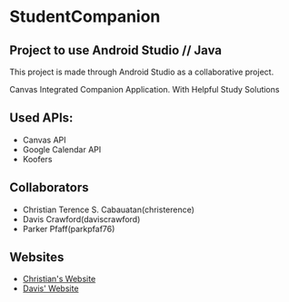 # StudentCompanion
## Project to use Android Studio // Java 
This project is made through Android Studio as a collaborative project.

Canvas Integrated Companion Application. 
With Helpful Study Solutions

## Used APIs: 
- Canvas API
- Google Calendar API 
- Koofers

## Collaborators
- Christian Terence S. Cabauatan(christerence)
- Davis Crawford(daviscrawford)
- Parker Pfaff(parkpfaf76)

## Websites
- [Christian's Website](http://christerence.me)
- [Davis' Website](http://daviscrawford.github.io)

